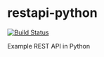 # restapi-python

[![Build Status](https://cloud.drone.io/api/badges/frozenfoxx/restapi-python/status.svg?ref=refs/heads/main)](https://cloud.drone.io/frozenfoxx/restapi-python)

Example REST API in Python
